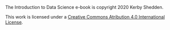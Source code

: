
The Introduction to Data Science e-book is copyright 2020 Kerby Shedden.

This work is licensed under a [Creative Commons Atribution 4.0 International License](http://creativecommons.org/licenses/by/4.0).

